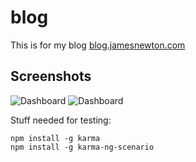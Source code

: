 # blog

This is for my blog [blog.jamesnewton.com](http://blog.jamesnewton.com)

## Screenshots

![Dashboard](http://blog.jamesnewton.com/attachments/1389241675-raw.png)
![Dashboard](http://blog.jamesnewton.com/attachments/1389241680-raw.png)

Stuff needed for testing:

```
npm install -g karma
npm install -g karma-ng-scenario
```
